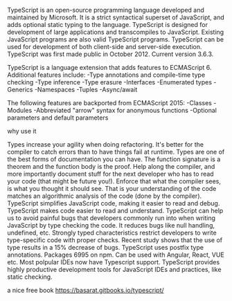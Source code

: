 TypeScript is an open-source programming language developed and maintained by Microsoft. 
It is a strict syntactical superset of JavaScript, and adds optional static typing to the language.
TypeScript is designed for development of large applications and transcompiles to JavaScript.
Existing JavaScript programs are also valid TypeScript programs. 
TypeScript can be used for development of both client-side and server-side execution. 
TypeScript was first made public in October 2012.
Current version 3.6.3.

TypeScript is a language extension that adds features to ECMAScript 6. Additional features include:
-Type annotations and compile-time type checking
-Type inference
-Type erasure
-Interfaces
-Enumerated types
-Generics
-Namespaces
-Tuples
-Async/await

The following features are backported from ECMAScript 2015:
-Classes
-Modules
-Abbreviated "arrow" syntax for anonymous functions
-Optional parameters and default parameters

why use it

Types increase your agility when doing refactoring. It's better for the compiler to catch errors than to have things fail at runtime.
Types are one of the best forms of documentation you can have. The function signature is a theorem and the function body is the proof.
Help along the compiler, and more importantly document stuff for the next developer who has to read your code (that might be future you!).
Enforce that what the compiler sees, is what you thought it should see. That is your understanding of the code matches an algorithmic analysis of the code (done by the compiler).
TypeScript simplifies JavaScript code, making it easier to read and debug.
TypeScript makes code easier to read and understand.
TypeScript can help us to avoid painful bugs that developers commonly run into when writing JavaScript by type checking the code. It reduces bugs like null handling, undefined, etc. Strongly typed characteristics restrict developers to write type-specific code with proper checks.
Recent study shows that the use of type results in a 15% decrease of bugs.
TypeScript uses postfix type annotations.
Packages 6995 on npm.
Can be used with Angular, React, VUE etc.
Most polpular IDEs now have Typescript support.
TypeScript provides highly productive development tools for JavaScript IDEs and practices, like static checking.

a nice free book
https://basarat.gitbooks.io/typescript/
